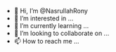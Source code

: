 - 👋 Hi, I’m @NasrullahRony
- 👀 I’m interested in ...
- 🌱 I’m currently learning ...
- 💞️ I’m looking to collaborate on ...
- 📫 How to reach me ...

<!---
NasrullahRony/NasrullahRony is a ✨ special ✨ repository because its `README.md` (this file) appears on your GitHub profile.
You can click the Preview link to take a look at your changes.
--->
